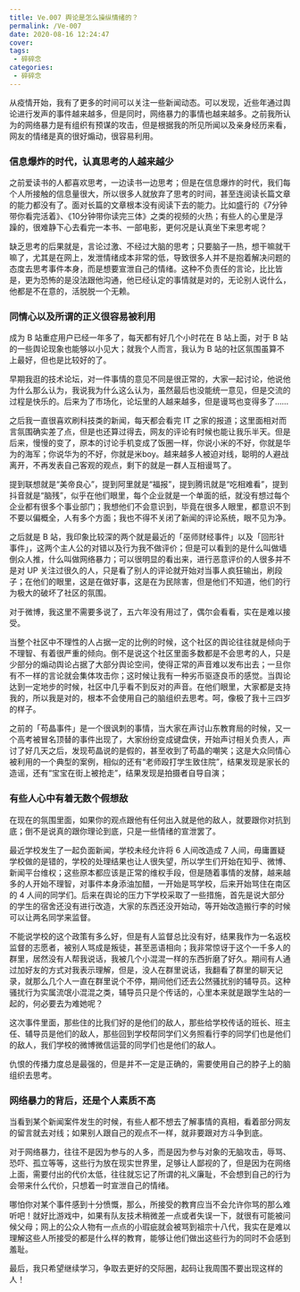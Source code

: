 ```yaml
---
title: Ve.007 舆论是怎么操纵情绪的？
permalink: /Ve-007
date: 2020-08-16 12:24:47
cover: 
tags: 
 - 碎碎念
categories:
 - 碎碎念
---
```



从疫情开始，我有了更多的时间可以关注一些新闻动态。可以发现，近些年通过舆论进行发声的事件越来越多，但是同时，网络暴力的事情也越来越多。之前我所认为的网络暴力是有组织有预谋的攻击，但是根据我的所见所闻以及亲身经历来看，网友的情绪是真的很好煽动，很容易利用。

### 信息爆炸的时代，认真思考的人越来越少

之前爱读书的人都喜欢思考，一边读书一边思考；但是在信息爆炸的时代，我们每个人所接触的信息量很大，所以很多人就放弃了思考的时间，甚至连阅读长篇文章的能力都没有了。面对长篇的文章根本没有阅读下去的能力。比如盛行的《7分钟带你看完活着》、《10分钟带你读完三体》之类的视频的火热；有些人的心里是浮躁的，很难静下心去看完一本书、一部电影，更何况是认真坐下来思考呢？

缺乏思考的后果就是，言论过激、不经过大脑的思考；只要脑子一热，想干嘛就干嘛了，尤其是在网上，发泄情绪成本非常的低，导致很多人并不是抱着解决问题的态度去思考事件本身，而是想要宣泄自己的情绪。这种不负责任的言论，比比皆是，更为恐怖的是没法跟他沟通，他已经认定的事情就是对的，无论别人说什么，他都是不在意的，活脱脱一个无赖。

### 同情心以及所谓的正义很容易被利用

成为 B 站重症用户已经一年多了，每天都有好几个小时花在 B 站上面，对于 B 站的一些舆论现象也能够以小见大；就我个人而言，我认为 B 站的社区氛围虽算不上最好，但也是比较好的了。

早期我逛的技术论坛，对一件事情的意见不同是很正常的，大家一起讨论，他说他为什么那么认为，我说我为什么这么认为，虽然最后也没能统一意见，但是交流的过程是快乐的。后来为了市场化，论坛里的人越来越多，但是谩骂也变得多了……

之后我一直很喜欢刷科技类的新闻，每天都会看完 IT 之家的报道；这里面相对而言氛围确实差了点，但是也还算过得去，网友的评论有时候也能让我乐半天。但是后来，慢慢的变了，原本的讨论手机变成了饭圈一样，你说小米的不好，你就是华为的海军；你说华为的不好，你就是米boy。越来越多人被迫对线，聪明的人避战离开，不再发表自己客观的观点，剩下的就是一群人互相谩骂了。

提到联想就是“美帝良心”，提到阿里就是“福报”，提到腾讯就是“吃相难看”，提到抖音就是“脑残”，似乎在他们眼里，每个企业就是一个单面的纸，就没有想过每个企业都有很多个事业部门；我想他们不会意识到，毕竟在很多人眼里，都意识不到不要以偏概全，人有多个方面；我也不得不关闭了新闻的评论系统，眼不见为净。

之后就是 B 站，我印象比较深的两个就是最近的「巫师财经事件」以及「回形针事件」，这两个主人公的对错以及行为我不做评价；但是可以看到的是什么叫做墙倒众人推，什么叫做网络暴力；可以很明显的看出来，进行恶意评价的人很多并不是对 UP 关注过很久的人，只是看了别人的评论就开始对当事人疯狂输出，刷段子；在他们的眼里，这是在做好事，这是在为民除害，但是他们不知道，他们的行为极大的破坏了社区的氛围。

对于微博，我这里不需要多说了，五六年没有用过了，偶尔会看看，实在是难以接受。

当整个社区中不理性的人占据一定的比例的时候，这个社区的舆论往往就是倾向于不理智、有着很严重的倾向。倒不是说这个社区里面多数都是不会思考的人，只是少部分的煽动舆论占据了大部分舆论空间，使得正常的声音难以发布出去；一旦你有不一样的言论就会集体攻击你；这时候让我有一种劣币驱逐良币的感觉。当舆论达到一定地步的时候，社区中几乎看不到反对的声音。在他们眼里，大家都是支持我的，所以我是对的，根本不会使用自己的脑组织去思考。呵，像极了我十三四岁的样子。

之前的「苟晶事件」是一个很讽刺的事情，当大家在声讨山东教育局的时候，又一个高考被冒名顶替的事件出现了，大家纷纷变成键盘侠，开始声讨相关负责人，声讨了好几天之后，发现苟晶说的是假的，甚至收到了苟晶的嘲笑；这是大众同情心被利用的一个典型的案例，相似的还有“老师殴打学生致住院”，结果发现是家长的造谣，还有“宝宝在街上被抢走”，结果发现是拍摄者自导自演；

### 有些人心中有着无数个假想敌

在现在的氛围里面，如果你的观点跟他有任何出入就是他的敌人，就要跟你对抗到底；倒不是说真的跟你理论到底，只是一些情绪的宣泄罢了。

最近学校发生了一起负面新闻，学校未经允许将 6 人间改造成 7 人间，毋庸置疑学校做的是错的，学校的处理结果也让人很失望，所以学生们开始在知乎、微博、新闻平台维权；这些原本都应该是正常的维权手段，但是随着事情的发酵，越来越多的人开始不理智，对事件本身添油加醋，一开始是骂学校，后来开始骂住在南区的 4 人间的同学们。后来在舆论的压力下学校采取了一些措施，首先是说大部分的学生的宿舍还没有进行改造，大家的东西还没开始动，等开始改造搬行李的时候可以让两名同学来监督。

不能说学校的这个政策有多么好，但是有人监督总比没有好，结果我作为一名返校监督的志愿者，被别人骂成是叛徒，甚至恶语相向；我非常惊讶于这个一千多人的群里，居然没有人帮我说话，我被几个小混混一样的东西折磨了好久。期间有人通过加好友的方式对我表示理解，但是，没人在群里说话，我翻看了群里的聊天记录，就那么几个人一直在群里说个不停，期间他们还去公然骚扰别的辅导员。这种骚扰行为实属流氓小混混之类，辅导员只是个传话的，心里本来就是跟学生站的一起的，何必要去为难她呢？

这次事件里面，那些住的比我们好的是他们的敌人，那些给学校传话的班长、班主任、辅导员是他们的敌人，那些回到学校帮同学们义务照看行李的同学们也是他们的敌人，我们学校的微博微信运营的同学们也是他们的敌人。

仇恨的传播力度总是最强的，但是并不一定是正确的，需要使用自己的脖子上的脑组织去思考。

### 网络暴力的背后，还是个人素质不高

当看到某个新闻案件发生的时候，有些人都不想去了解事情的真相，看着部分网友的留言就去对线；如果别人跟自己的观点不一样，就非要跟对方斗争到底。

对于网络暴力，往往不是因为参与的人多，而是因为参与对象的无脑攻击，辱骂、恐吓、孤立等等，这些行为放在现实世界里，足够让人鄙视的了，但是因为在网络上面，需要付出的代价太低，往往就忘记了所谓的礼义廉耻，不会想到自己的行为会带来什么代价，只想着一时宣泄自己的情绪。

哪怕你对某个事件感到十分愤慨，那么，所接受的教育应当不会允许你骂的那么难听吧！就好比游戏中，如果有队友技术稍微差一点或者失误一下，就很有可能被问候父母；网上的公众人物有一点点的小瑕疵就会被骂到祖宗十八代，我实在是难以理解这些人所接受的都是什么样的教育，能够让他们做出这些行为的同时不会感到羞耻。

最后，我只希望继续学习，争取去更好的交际圈，起码让我周围不要出现这样的人！

